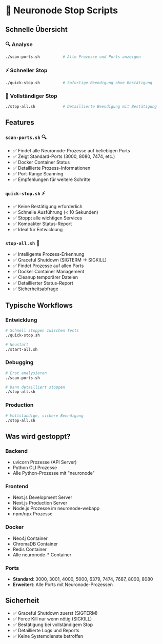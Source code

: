 # 🛑 Neuronode Stop Scripts

## Schnelle Übersicht

### 🔍 Analyse
```bash
./scan-ports.sh          # Alle Prozesse und Ports anzeigen
```

### ⚡ Schneller Stop
```bash
./quick-stop.sh          # Sofortige Beendigung ohne Bestätigung
```

### 🛑 Vollständiger Stop
```bash
./stop-all.sh            # Detaillierte Beendigung mit Bestätigung
```

## Features

### `scan-ports.sh` 🔍
- ✅ Findet alle Neuronode-Prozesse auf beliebigen Ports
- ✅ Zeigt Standard-Ports (3000, 8080, 7474, etc.)
- ✅ Docker Container Status
- ✅ Detaillierte Prozess-Informationen
- ✅ Port-Range Scanning
- ✅ Empfehlungen für weitere Schritte

### `quick-stop.sh` ⚡
- ✅ Keine Bestätigung erforderlich
- ✅ Schnelle Ausführung (< 10 Sekunden)
- ✅ Stoppt alle wichtigen Services
- ✅ Kompakter Status-Report
- ✅ Ideal für Entwicklung

### `stop-all.sh` 🛑
- ✅ Intelligente Prozess-Erkennung
- ✅ Graceful Shutdown (SIGTERM → SIGKILL)
- ✅ Findet Prozesse auf allen Ports
- ✅ Docker Container Management
- ✅ Cleanup temporärer Dateien
- ✅ Detaillierter Status-Report
- ✅ Sicherheitsabfrage

## Typische Workflows

### Entwicklung
```bash
# Schnell stoppen zwischen Tests
./quick-stop.sh

# Neustart
./start-all.sh
```

### Debugging
```bash
# Erst analysieren
./scan-ports.sh

# Dann detailliert stoppen
./stop-all.sh
```

### Production
```bash
# Vollständige, sichere Beendigung
./stop-all.sh
```

## Was wird gestoppt?

### Backend
- uvicorn Prozesse (API Server)
- Python CLI Prozesse
- Alle Python-Prozesse mit "neuronode"

### Frontend  
- Next.js Development Server
- Next.js Production Server
- Node.js Prozesse im neuronode-webapp
- npm/npx Prozesse

### Docker
- Neo4j Container
- ChromaDB Container
- Redis Container
- Alle neuronode-* Container

### Ports
- **Standard**: 3000, 3001, 4000, 5000, 6379, 7474, 7687, 8000, 8080
- **Erweitert**: Alle Ports mit Neuronode-Prozessen

## Sicherheit

- ✅ Graceful Shutdown zuerst (SIGTERM)
- ✅ Force Kill nur wenn nötig (SIGKILL)
- ✅ Bestätigung bei vollständigem Stop
- ✅ Detaillierte Logs und Reports
- ✅ Keine Systemdienste betroffen 